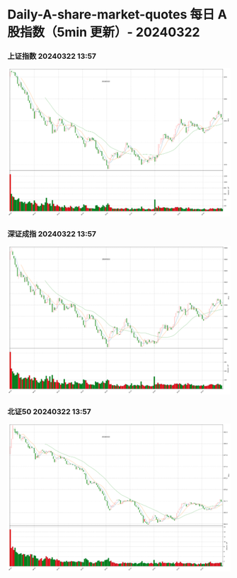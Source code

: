 
# Daily-A-share-market-quotes 每日 A 股指数（5min 更新）- 20240322

### 上证指数 20240322 13:57
![](./fig/2024/3/20240322-sh000001.png)

### 深证成指 20240322 13:57
![](./fig/2024/3/20240322-sz399001.png)

### 北证50 20240322 13:57
![](./fig/2024/3/20240322-bj899050.png)
